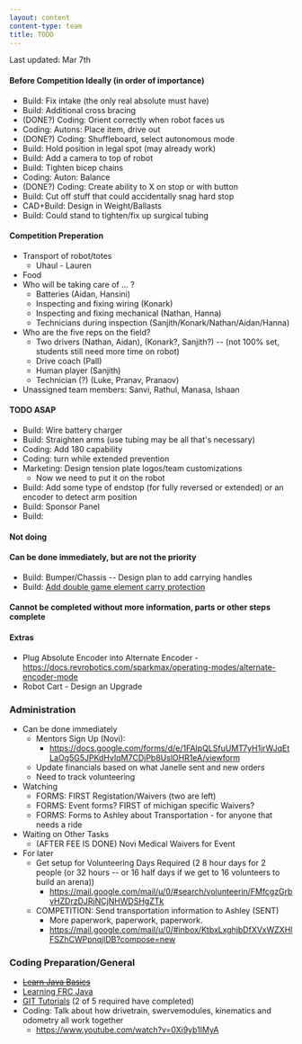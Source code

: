```yaml
---
layout: content
content-type: team
title: TODO
---
```

Last updated: Mar 7th

#### Before Competition Ideally (in order of importance)
* Build: Fix intake (the only real absolute must have)
* Build: Additional cross bracing 
* (DONE?) Coding: Orient correctly when robot faces us
* Coding: Autons: Place item, drive out
* (DONE?) Coding: Shuffleboard, select autonomous mode 
* Build: Hold position in legal spot (may already work)
* Build: Add a camera to top of robot
* Build: Tighten bicep chains
* Coding: Auton: Balance
* (DONE?) Coding: Create ability to X on stop or with button
* Build: Cut off stuff that could accidentally snag hard stop
* CAD+Build: Design in Weight/Ballasts
* Build: Could stand to tighten/fix up surgical tubing

#### Competition Preperation
* Transport of robot/totes
    * Uhaul - Lauren
* Food
* Who will be taking care of ... ?
    * Batteries (Aidan, Hansini)
    * Inspecting and fixing wiring (Konark)
    * Inspecting and fixing mechanical (Nathan, Hanna)
    * Technicians during inspection (Sanjith/Konark/Nathan/Aidan/Hanna)
* Who are the five reps on the field?
    * Two drivers (Nathan, Aidan), (Konark?, Sanjith?) -- (not 100% set, students still need more time on robot)
    * Drive coach (Pall)
    * Human player (Sanjith)
    * Technician (?) (Luke, Pranav, Pranaov)
* Unassigned team members: Sanvi, Rathul, Manasa, Ishaan

#### TODO ASAP
* Build: Wire battery charger    
* Build: Straighten arms (use tubing may be all that's necessary)
* Coding: Add 180 capability
* Coding: turn while extended prevention
* Marketing: Design tension plate logos/team customizations
    * Now we need to put it on the robot
* Build: Add some type of endstop (for fully reversed or extended) or an encoder to detect arm position
* Build: Sponsor Panel
* Build: 

#### Not doing

#### Can be done immediately, but are not the priority
* Build: Bumper/Chassis -- Design plan to add carrying handles 
* Build: [Add double game element carry protection](https://youtu.be/HqV5bPj1rbc?t=1246)

#### Cannot be completed without more information, parts or other steps complete


#### Extras
* Plug Absolute Encoder into Alternate Encoder - https://docs.revrobotics.com/sparkmax/operating-modes/alternate-encoder-mode
* Robot Cart - Design an Upgrade 

### Administration
* Can be done immediately    
    * Mentors Sign Up (Novi):
        * https://docs.google.com/forms/d/e/1FAIpQLSfuUMT7yH1jrWJqEtLaOg5G5JPKdHvIqM7CDjPb8UslOHR1eA/viewform    
    * Update financials based on what Janelle sent and new orders 
    * Need to track volunteering
* Watching
    * FORMS: FIRST Registation/Waivers (two are left)
    * FORMS: Event forms? FIRST of michigan specific Waivers?
    * FORMS: Forms to Ashley about Transportation - for anyone that needs a ride
* Waiting on Other Tasks
    * (AFTER FEE IS DONE) Novi Medical Waivers for Event
* For later
    * Get setup for Volunteering Days Required (2 8 hour days for 2 people (or 32 hours -- or 16 half days if we get to 16 volunteers to build an arena))
        * https://mail.google.com/mail/u/0/#search/volunteerin/FMfcgzGrbvHZDrzDJRjNCjNHWDSHgZTk
    * COMPETITION: Send transportation information to Ashley (SENT) 
        * More paperwork, paperwork, paperwork.
        * https://mail.google.com/mail/u/0/#inbox/KtbxLxghjbDfXVxWZXHlFSZhCWPpnqjlDB?compose=new


### Coding Preparation/General
* ~~[Learn Java Basics](tutorials/java)~~
* [Learning FRC Java](tutorials/frc-java)
* [GIT Tutorials](tutorials/git) (2 of 5 required have completed)
* Coding: Talk about how drivetrain, swervemodules, kinematics and odometry all work together
    * https://www.youtube.com/watch?v=0Xi9yb1IMyA

